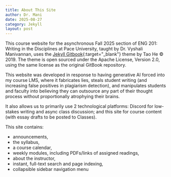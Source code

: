 ```yaml
---
title: About This Site
author: Dr. Mani
date: 2025-08-27
category: Jekyll
layout: post
---
```


This course website for the asynchronous Fall 2025 section of ENG 201: Writing in the Disciplines at Pace University, taught by Dr. Vyshali Manivannan, uses the [Jekyll Gitbook](https://sighingnow.github.io/jekyll-gitbook/){:target="_blank"} theme by Tao He © 2019. The theme is open sourced under the Apache License, Version 2.0, using the same license as the original GitBook repository.

This website was developed in response to having generative AI forced into my course LMS, where it fabricates lies, steals student writing (and increasing false positives in plagiarism detection), and manipulates students and faculty into believing they can outsource any part of their thought process without proportionally atrophying their brains.

It also allows us to primarily use 2 technological platforms: Discord for low-stakes writing and async class discussion; and this site for course content (with essay drafts to be posted to Classes).

This site contains:

- announcements,
- the syllabus,
- a course calendar,
- weekly modules, including PDFs/links of assigned readings, 
- about the instructor,
- instant, full-text search and page indexing,
- collapsible sidebar navigation menu